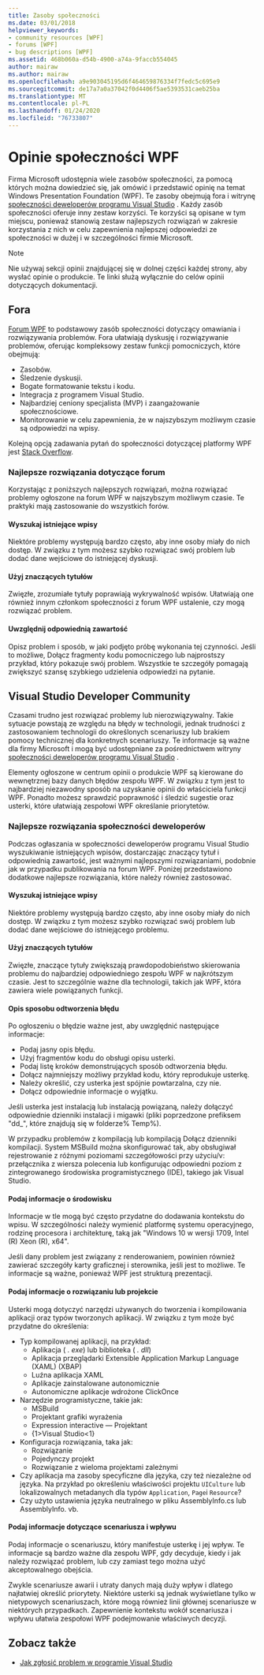 ```yaml
---
title: Zasoby społeczności
ms.date: 03/01/2018
helpviewer_keywords:
- community resources [WPF]
- forums [WPF]
- bug descriptions [WPF]
ms.assetid: 468b060a-d54b-4900-a74a-9faccb554045
author: mairaw
ms.author: mairaw
ms.openlocfilehash: a9e903045195d6f464659876334f7fedc5c695e9
ms.sourcegitcommit: de17a7a0a37042f0d4406f5ae5393531caeb25ba
ms.translationtype: MT
ms.contentlocale: pl-PL
ms.lasthandoff: 01/24/2020
ms.locfileid: "76733807"
---
```

# <a name="wpf-community-feedback"></a>Opinie społeczności WPF

Firma Microsoft udostępnia wiele zasobów społeczności, za pomocą których można dowiedzieć się, jak omówić i przedstawić opinię na temat Windows Presentation Foundation (WPF). Te zasoby obejmują fora i witrynę [społeczności deweloperów programu Visual Studio](https://developercommunity.visualstudio.com/) . Każdy zasób społeczności oferuje inny zestaw korzyści. Te korzyści są opisane w tym miejscu, ponieważ stanowią zestaw najlepszych rozwiązań w zakresie korzystania z nich w celu zapewnienia najlepszej odpowiedzi ze społeczności w dużej i w szczególności firmie Microsoft.

> [!NOTE]
> Nie używaj sekcji opinii znajdującej się w dolnej części każdej strony, aby wysłać opinie o produkcie. Te linki służą wyłącznie do celów opinii dotyczących dokumentacji.

## <a name="forums"></a>Fora

[Forum WPF](https://social.msdn.microsoft.com/Forums/vstudio/home?forum=wpf) to podstawowy zasób społeczności dotyczący omawiania i rozwiązywania problemów. Fora ułatwiają dyskusję i rozwiązywanie problemów, oferując kompleksowy zestaw funkcji pomocniczych, które obejmują:

- Zasobów.
- Śledzenie dyskusji.
- Bogate formatowanie tekstu i kodu.
- Integracja z programem Visual Studio.
- Najbardziej ceniony specjalista (MVP) i zaangażowanie społecznościowe.
- Monitorowanie w celu zapewnienia, że w najszybszym możliwym czasie są odpowiedzi na wpisy.

Kolejną opcją zadawania pytań do społeczności dotyczącej platformy WPF jest [Stack Overflow](https://stackoverflow.com/questions/tagged/wpf).

### <a name="forum-best-practices"></a>Najlepsze rozwiązania dotyczące forum

Korzystając z poniższych najlepszych rozwiązań, można rozwiązać problemy ogłoszone na forum WPF w najszybszym możliwym czasie. Te praktyki mają zastosowanie do wszystkich forów.

#### <a name="search-existing-posts"></a>Wyszukaj istniejące wpisy

Niektóre problemy występują bardzo często, aby inne osoby miały do nich dostęp. W związku z tym możesz szybko rozwiązać swój problem lub dodać dane wejściowe do istniejącej dyskusji.

#### <a name="use-meaningful-titles"></a>Użyj znaczących tytułów

Zwięzłe, zrozumiałe tytuły poprawiają wykrywalność wpisów. Ułatwiają one również innym członkom społeczności z forum WPF ustalenie, czy mogą rozwiązać problem.

#### <a name="include-appropriate-content"></a>Uwzględnij odpowiednią zawartość

Opisz problem i sposób, w jaki podjęto próbę wykonania tej czynności. Jeśli to możliwe, Dołącz fragmenty kodu pomocniczego lub najprostszy przykład, który pokazuje swój problem. Wszystkie te szczegóły pomagają zwiększyć szansę szybkiego udzielenia odpowiedzi na pytanie.

## <a name="visual-studio-developer-community"></a>Visual Studio Developer Community

Czasami trudno jest rozwiązać problemy lub nierozwiązywalny. Takie sytuacje powstają ze względu na błędy w technologii, jednak trudności z zastosowaniem technologii do określonych scenariuszy lub brakiem pomocy technicznej dla konkretnych scenariuszy. Te informacje są ważne dla firmy Microsoft i mogą być udostępniane za pośrednictwem witryny [społeczności deweloperów programu Visual Studio](https://developercommunity.visualstudio.com/) .

Elementy ogłoszone w centrum opinii o produkcie WPF są kierowane do wewnętrznej bazy danych błędów zespołu WPF. W związku z tym jest to najbardziej niezawodny sposób na uzyskanie opinii do właściciela funkcji WPF. Ponadto możesz sprawdzić poprawność i śledzić sugestie oraz usterki, które ułatwiają zespołowi WPF określanie priorytetów.

### <a name="developer-community-best-practices"></a>Najlepsze rozwiązania społeczności deweloperów

Podczas ogłaszania w społeczności deweloperów programu Visual Studio wyszukiwanie istniejących wpisów, dostarczając znaczący tytuł i odpowiednią zawartość, jest ważnymi najlepszymi rozwiązaniami, podobnie jak w przypadku publikowania na forum WPF. Poniżej przedstawiono dodatkowe najlepsze rozwiązania, które należy również zastosować.

#### <a name="search-existing-posts"></a>Wyszukaj istniejące wpisy

Niektóre problemy występują bardzo często, aby inne osoby miały do nich dostęp. W związku z tym możesz szybko rozwiązać swój problem lub dodać dane wejściowe do istniejącego problemu.

#### <a name="use-meaningful-titles"></a>Użyj znaczących tytułów

Zwięzłe, znaczące tytuły zwiększają prawdopodobieństwo skierowania problemu do najbardziej odpowiedniego zespołu WPF w najkrótszym czasie. Jest to szczególnie ważne dla technologii, takich jak WPF, która zawiera wiele powiązanych funkcji.

#### <a name="describe-how-to-reproduce-your-bug"></a>Opis sposobu odtworzenia błędu

Po ogłoszeniu o błędzie ważne jest, aby uwzględnić następujące informacje:

- Podaj jasny opis błędu.
- Użyj fragmentów kodu do obsługi opisu usterki.
- Podaj listę kroków demonstrujących sposób odtworzenia błędu.
- Dołącz najmniejszy możliwy przykład kodu, który reprodukuje usterkę.
- Należy określić, czy usterka jest spójnie powtarzalna, czy nie.
- Dołącz odpowiednie informacje o wyjątku.

 Jeśli usterka jest instalacją lub instalacją powiązaną, należy dołączyć odpowiednie dzienniki instalacji i migawki (pliki poprzedzone prefiksem "dd_", które znajdują się w folderze% Temp%).

 W przypadku problemów z kompilacją lub kompilacją Dołącz dzienniki kompilacji. System MSBuild można skonfigurować tak, aby obsługiwał rejestrowanie z różnymi poziomami szczegółowości przy użyciu/v: przełącznika z wiersza polecenia lub konfigurując odpowiedni poziom z zintegrowanego środowiska programistycznego (IDE), takiego jak Visual Studio.

#### <a name="provide-environment-information"></a>Podaj informacje o środowisku

Informacje w tle mogą być często przydatne do dodawania kontekstu do wpisu. W szczególności należy wymienić platformę systemu operacyjnego, rodzinę procesora i architekturę, taką jak "Windows 10 w wersji 1709, Intel (R) Xeon (R), x64".

Jeśli dany problem jest związany z renderowaniem, powinien również zawierać szczegóły karty graficznej i sterownika, jeśli jest to możliwe. Te informacje są ważne, ponieważ WPF jest strukturą prezentacji.

#### <a name="provide-solution-or-project-information"></a>Podaj informacje o rozwiązaniu lub projekcie

Usterki mogą dotyczyć narzędzi używanych do tworzenia i kompilowania aplikacji oraz typów tworzonych aplikacji. W związku z tym może być przydatne do określenia:

- Typ kompilowanej aplikacji, na przykład:
  - Aplikacja ( *. exe*) lub biblioteka ( *. dll*)
  - Aplikacja przeglądarki Extensible Application Markup Language (XAML) (XBAP)
  - Luźna aplikacja XAML
  - Aplikacje zainstalowane autonomicznie
  - Autonomiczne aplikacje wdrożone ClickOnce
- Narzędzie programistyczne, takie jak:
  - MSBuild
  - Projektant grafiki wyrażenia
  - Expression interactive — Projektant
  - {1&gt;Visual Studio&lt;1}
- Konfiguracja rozwiązania, taka jak:
  - Rozwiązanie
  - Pojedynczy projekt
  - Rozwiązanie z wieloma projektami zależnymi
- Czy aplikacja ma zasoby specyficzne dla języka, czy też niezależne od języka. Na przykład po określeniu właściwości projektu `UICulture` lub lokalizowalnych metadanych dla typów `Application`, `Page`i `Resource`?
- Czy użyto ustawienia języka neutralnego w pliku AssemblyInfo.cs lub AssemblyInfo. vb.

#### <a name="provide-scenario-and-impact-information"></a>Podaj informacje dotyczące scenariusza i wpływu

Podaj informacje o scenariuszu, który manifestuje usterkę i jej wpływ. Te informacje są bardzo ważne dla zespołu WPF, gdy decyduje, kiedy i jak należy rozwiązać problem, lub czy zamiast tego można użyć akceptowalnego obejścia.

Zwykle scenariusze awarii i utraty danych mają duży wpływ i dlatego najłatwiej określić priorytety. Niektóre usterki są jednak wyświetlane tylko w nietypowych scenariuszach, które mogą również linii głównej scenariusze w niektórych przypadkach. Zapewnienie kontekstu wokół scenariusza i wpływu ułatwia zespołowi WPF podejmowanie właściwych decyzji.

## <a name="see-also"></a>Zobacz także

- [Jak zgłosić problem w programie Visual Studio](/visualstudio/ide/how-to-report-a-problem-with-visual-studio)
